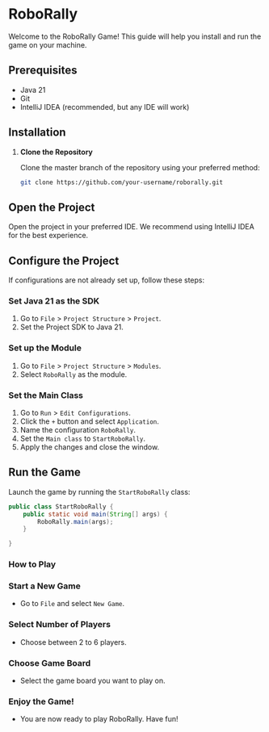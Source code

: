 # RoboRally

Welcome to the RoboRally Game! This guide will help you install and run the game on your machine.

## Prerequisites

- Java 21
- Git
- IntelliJ IDEA (recommended, but any IDE will work)

## Installation

1. **Clone the Repository**

   Clone the master branch of the repository using your preferred method:

   ```bash
   git clone https://github.com/your-username/roborally.git

## Open the Project

Open the project in your preferred IDE. We recommend using IntelliJ IDEA for the best experience.

## Configure the Project

If configurations are not already set up, follow these steps:

### Set Java 21 as the SDK

1. Go to `File` > `Project Structure` > `Project`.
2. Set the Project SDK to Java 21.

### Set up the Module

1. Go to `File` > `Project Structure` > `Modules`.
2. Select `RoboRally` as the module.

### Set the Main Class

1. Go to `Run` > `Edit Configurations`.
2. Click the `+` button and select `Application`.
3. Name the configuration `RoboRally`.
4. Set the `Main class` to `StartRoboRally`.
5. Apply the changes and close the window.

## Run the Game

Launch the game by running the `StartRoboRally` class:

```java
public class StartRoboRally {
    public static void main(String[] args) {
        RoboRally.main(args);
    }

}
```
### How to Play

### Start a New Game

- Go to `File` and select `New Game`.

### Select Number of Players

- Choose between 2 to 6 players.

### Choose Game Board

- Select the game board you want to play on.

### Enjoy the Game!

- You are now ready to play RoboRally. Have fun!




